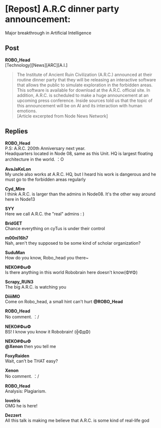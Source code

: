 # [Repost] A.R.C dinner party announcement: 
Major breakthrough in Artificial Intelligence
## Post
**ROBO_Head**<br>
[Technology][News][ARC][A.I.]<br>
> The Institute of Ancient Ruin Civilization (A.R.C.) announced at their routine dinner party that they will be releasing an interactive software that allows the public to simulate exploration in the forbidden areas. This software is available for download at the A.R.C. official site. In addition, A.R.C. is scheduled to make a huge announcement at an upcoming press conference. Inside sources told us that the topic of this announcement will be on AI and its interaction with human emotions. <br>
[Article excerpted from Node News Network]
## Replies
**ROBO_Head**<br>
P.S: A.R.C. 200th Anniversary next year.<br>
Headquarters located in Node 08, same as this Unit. HQ is largest floating architecture in the world. ：O

**AvaJaKeLon**<br>
My uncle also works at A.R.C. HQ, but I heard his work is dangerous and he must go to the forbidden areas regularly

**Cyd_Mire**<br>
I think A.R.C. is larger than the admins in Node08. It's the other way around here in Node13

**SYY**<br>
Here we call A.R.C. the "real" admins : )

**BridGET**<br>
Chance everything on cyTus is under their control

**m00nl16h7**<br>
Nah, aren't they supposed to be some kind of scholar organization?

**SuduMan**<br>
How do you know, Robo\_head you there~

**NEKO#ΦωΦ**<br>
Is there anything in this world Robobrain here doesn't know(Φ∀Φ)

**Scrapy_RUN3**<br>
The big A.R.C. is watching you

**DiiiiMO**<br>
Come on Robo\_head, a small hint can't hurt **@ROBO\_Head**

**ROBO_Head**<br>
No comment. ：/

**NEKO#ΦωΦ**<br>
BS! I know you know it Robobrain! (╬ΦдΦ)

**NEKO#ΦωΦ**<br>
**@Xenon** then you tell me

**FoxyRaiden**<br>
Wait, can't be THAT easy?

**Xenon**<br>
No comment. ：/

**ROBO_Head**<br>
Analysis: Plagiarism.

**loveIris**<br>
OMG he is here!

**Dezzert**<br>
All this talk is making me believe that A.R.C. is some kind of real-life god

